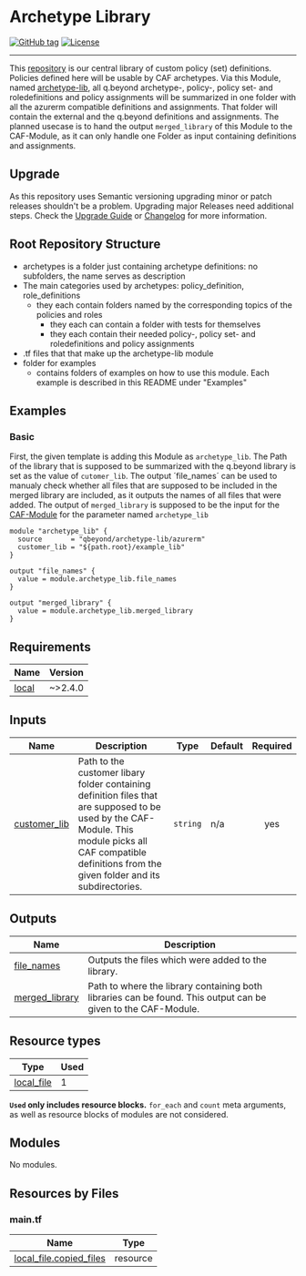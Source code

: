 # Archetype Library

[![GitHub tag](https://img.shields.io/github/tag/qbeyond/terraform-azurerm-archetype-lib.svg)](https://registry.terraform.io/modules/qbeyond/terraform-azurerm-archetype-lib/provider/latest)
[![License](https://img.shields.io/github/license/qbeyond/terraform-azurerm-archetype-lib.svg)](https://github.com/qbeyond/terraform-azurerm-archetype-lib/blob/main/LICENSE)

----

This [repository](https://github.com/qbeyond/terraform-azurerm-archetype-lib) is our central library of custom policy (set) definitions. Policies defined here will be usable by CAF archetypes.
Via this Module, named [archetype-lib](https://registry.terraform.io/modules/qbeyond/archetype-lib/azurerm/latest), all q.beyond archetype-, policy-, policy set- and roledefinitions and policy assignments will be summarized in one folder with all the azurerm compatible definitions and assignments.
That folder will contain the external and the q.beyond definitions and assignments. The planned usecase is to hand the output `merged_library` of this Module to the CAF-Module, as it can only handle one Folder as input containing definitions and assignments.

## Upgrade

As this repository uses Semantic versioning upgrading minor or patch releases shouldn't be a problem. Upgrading major Releases need additional steps. Check the [Upgrade Guide](./UPGRADE.md) or [Changelog](./CHANGELOG.md) for more information.

## Root Repository Structure

- archetypes is a folder just containing archetype definitions: no subfolders, the name serves as description
- The main categories used by archetypes: policy_definition, role_definitions
  - they each contain folders named by the corresponding topics of the policies and roles
    - they each can contain a folder with tests for themselves
    - they each contain their needed policy-, policy set- and roledefinitions and policy assignments
- .tf files that that make up the archetype-lib module
- folder for examples
  - contains folders of examples on how to use this module. Each example is described in this README under "Examples"

<!-- BEGIN_TF_DOCS -->
##

## Examples

### Basic
First, the given template is adding this Module as `archetype_lib`. The Path of the library that is supposed to be summarized with the q.beyond library is set as the value of `cutomer_lib`.
The output ´file_names´ can be used to manualy check whether all files that are supposed to be included in the merged library are included, as it outputs the names of all files that were added.
The output of `merged_library` is supposed to be the input for the [CAF-Module](https://registry.terraform.io/modules/Azure/caf-enterprise-scale/azurerm/latest) for the parameter named `archetype_lib`

```hcl
module "archetype_lib" {
  source       = "qbeyond/archetype-lib/azurerm"
  customer_lib = "${path.root}/example_lib"
}

output "file_names" {
  value = module.archetype_lib.file_names
}

output "merged_library" {
  value = module.archetype_lib.merged_library
}

```


## Requirements

| Name | Version |
|------|---------|
| <a name="requirement_local"></a> [local](#requirement\_local) | ~>2.4.0 |

## Inputs

| Name | Description | Type | Default | Required |
|------|-------------|------|---------|:--------:|
| <a name="input_customer_lib"></a> [customer\_lib](#input\_customer\_lib) | Path to the customer libary folder containing definition files that are supposed to be used by the CAF-Module. This module picks all CAF compatible definitions from the given folder and its subdirectories. | `string` | n/a | yes |
## Outputs

| Name | Description |
|------|-------------|
| <a name="output_file_names"></a> [file\_names](#output\_file\_names) | Outputs the files which were added to the library. |
| <a name="output_merged_library"></a> [merged\_library](#output\_merged\_library) | Path to where the library containing both libraries can be found. This output can be given to the CAF-Module. |

## Resource types
| Type | Used |
|------|-------|
| [local_file](https://registry.terraform.io/providers/hashicorp/local/latest/docs/resources/file) | 1 |
**`Used` only includes resource blocks.** `for_each` and `count` meta arguments, as well as resource blocks of modules are not considered.

## Modules

No modules.

## Resources by Files
### main.tf
| Name | Type |
|------|------|
| [local_file.copied_files](https://registry.terraform.io/providers/hashicorp/local/latest/docs/resources/file) | resource |
<!-- END_TF_DOCS -->
